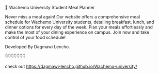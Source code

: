 🍳 Wachemo University Student Meal Planner

Never miss a meal again! Our website offers a comprehensive meal schedule for Wachemo University students, detailing breakfast, lunch, and dinner options for every day of the week. Plan your meals effortlessly and make the most of your dining experience on campus. Join now and take control of your food schedule!

Developed By Dagmawi Lencho.

    👇👇👇👇👇👇👇

 check out
https://dagmawi-lencho.github.io/Wachemo-university/

